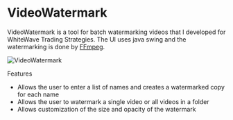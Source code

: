 # VideoWatermark

VideoWatermark is a tool for batch watermarking videos that I developed for WhiteWave Trading Strategies.  The UI uses java swing and the watermarking is done by [FFmpeg](https://www.ffmpeg.org/).

![VideoWatermark](https://i.imgur.com/MgvznVz.png)

Features
* Allows the user to enter a list of names and creates a watermarked copy for each name
* Allows the user to watermark a single video or all videos in a folder
* Allows customization of the size and opacity of the watermark
